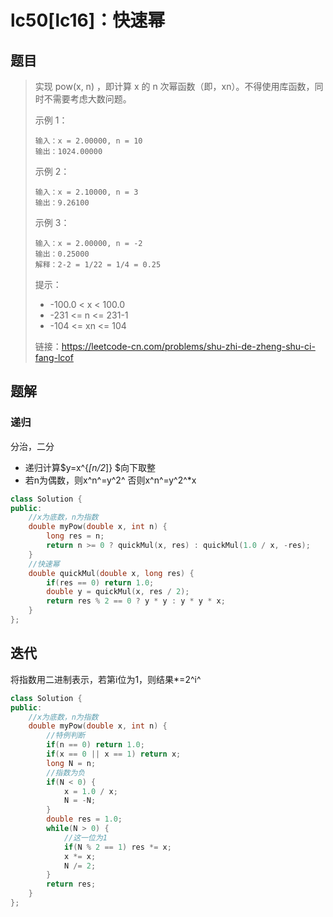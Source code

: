 # lc50[lc16]：快速幂

## 题目

> 实现 pow(x, n) ，即计算 x 的 n 次幂函数（即，xn）。不得使用库函数，同时不需要考虑大数问题。
>
>  
>
> 示例 1：
>
> ```
> 输入：x = 2.00000, n = 10
> 输出：1024.00000
> ```
>
> 示例 2：
>
> ```
> 输入：x = 2.10000, n = 3
> 输出：9.26100
> ```
>
> 示例 3：
>
> ```
> 输入：x = 2.00000, n = -2
> 输出：0.25000
> 解释：2-2 = 1/22 = 1/4 = 0.25
> ```
>
> 
>
>
> 提示：
>
> - -100.0 < x < 100.0
> - -231 <= n <= 231-1
> - -104 <= xn <= 104
>
> 
>
> 链接：https://leetcode-cn.com/problems/shu-zhi-de-zheng-shu-ci-fang-lcof

 ## 题解

### 递归

分治，二分

- 递归计算$y=x^{_[n/2_]} $向下取整
- 若n为偶数，则x^n^=y^2^ 否则x^n^=y^2^*x

```c++
class Solution {
public:
    //x为底数，n为指数
    double myPow(double x, int n) {
        long res = n;
        return n >= 0 ? quickMul(x, res) : quickMul(1.0 / x, -res);
    }
    //快速幂
    double quickMul(double x, long res) {
        if(res == 0) return 1.0;
        double y = quickMul(x, res / 2);
        return res % 2 == 0 ? y * y : y * y * x;
    }
};
```

## 迭代

将指数用二进制表示，若第i位为1，则结果*=2^i^ 

```c++
class Solution {
public:
    //x为底数，n为指数
    double myPow(double x, int n) {
        //特例判断
        if(n == 0) return 1.0;
        if(x == 0 || x == 1) return x;
        long N = n;
        //指数为负
        if(N < 0) {
            x = 1.0 / x;
            N = -N;
        }
        double res = 1.0;
        while(N > 0) {
            //这一位为1
            if(N % 2 == 1) res *= x;
            x *= x;
            N /= 2;
        }
        return res;
    }
};
```

